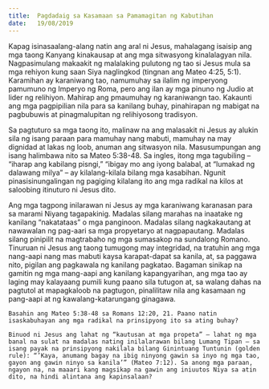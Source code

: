 ```yaml
---
title:  Pagdadaig sa Kasamaan sa Pamamagitan ng Kabutihan
date:   19/08/2019
---
```


Kapag isinasaalang-alang natin ang aral ni Jesus, mahalagang isaisip ang mga taong Kanyang kinakausap at ang mga sitwasyong kinalalagyan nila. Nagpasimulang makaakit ng malalaking pulutong ng tao si Jesus mula sa mga rehiyon kung saan Siya naglingkod (tingnan ang Mateo 4:25, 5:1). Karamihan ay karaniwang tao, namumuhay sa ilalim ng imperyong pamumuno ng Imperyo ng Roma, pero ang ilan ay mga pinuno ng Judio at lider ng relihiyon. Mahirap ang pmaumuhay ng karaniwangn tao. Kakaunti ang mga pagpipilian nila para sa kanilang buhay, pinahirapan ng mabigat na pagbubuwis at pinagmalupitan ng relihiyosong tradisyon.

Sa pagtuturo sa mga taong ito, malinaw na ang malasakit ni Jesus ay alukin sila ng isang paraan para mamuhay nang mabuti, mamuhay na may dignidad at lakas ng loob, anuman ang sitwasyon nila. Masusumpungan ang isang halimbawa nito sa Mateo 5:38-48. Sa ingles, itong mga tagubiling – “iharap ang kabilang pisngi,” “ibigay mo ang iyong balabal, at “lumakad ng dalawang milya” – ay kilalang-kilala bilang mga kasabihan. Ngunit pinasisinungalingan ng pagiging kilalang ito ang mga radikal na kilos at saloobing itinuturo ni Jesus dito.

Ang mga tagpong inilarawan ni Jesus ay mga karaniwang karanasan para sa marami Niyang tagapakinig. Madalas silang marahas na inaatake ng kanilang “nakatataas” o mga panginoon. Madalas silang nagkakautang at nawawalan ng pag-aari sa mga propyetaryo at nagpapautang. Madalas silang pinipilit na magtrabaho ng mga sumasakop na sundalong Romano. Tinuruan ni Jesus ang taong tumugong may integridad, na tratuhin ang mga nang-aapi nang mas mabuti kaysa karapat-dapat sa kanila, at, sa paggawa nito, pigilan ang pagkawala ng kanilang pagkatao. Bagaman sinikap na gamitin ng mga mang-aapi ang kanilang kapangyarihan, ang mga tao ay laging may kalayaang pumili kung paano sila tutugon at, sa walang dahas na pagtutol at mapagkaloob na pagtugon, pinalilitaw nila ang kasamaan ng pang-aapi at ng kawalang-katarungang ginagawa.

`Basahin ang Mateo 5:38-48 sa Romans 12:20, 21. Paano natin isaskabuhayan ang mga radikal na prinsipyong ito sa ating buhay?`

`Binuod ni Jesus ang lahat ng “kautusan at mga propeta” – lahat ng mga banal na sulat na madalas nating inilalarawan bilang Lumang Tipan – sa isang payak na prinsipyong nakilala bilang Ginintuang Tuntunin (golden rule): “’Kaya, anumang bagay na ibig ninyong gawin sa inyo ng mga tao, gayon ang gawin ninyo sa kanila’” (Mateo 7:12). Sa anong mga paraan, ngayon na, na maaari kang magsikap na gawin ang iniuutos Niya sa atin dito, na hindi alintana ang kapinsalaan?`